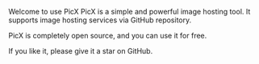 Welcome to use PicX
PicX is a simple and powerful image hosting tool. It supports image hosting services via GitHub repository.

PicX is completely open source, and you can use it for free.

If you like it, please give it a star on GitHub.
